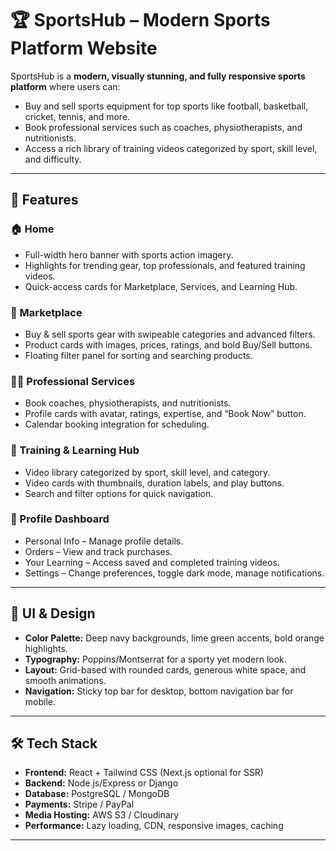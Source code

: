 # 🏆 SportsHub – Modern Sports Platform Website

SportsHub is a **modern, visually stunning, and fully responsive sports platform** where users can:
- Buy and sell sports equipment for top sports like football, basketball, cricket, tennis, and more.
- Book professional services such as coaches, physiotherapists, and nutritionists.
- Access a rich library of training videos categorized by sport, skill level, and difficulty.

---

## 🌟 Features

### 🏠 Home
- Full-width hero banner with sports action imagery.
- Highlights for trending gear, top professionals, and featured training videos.
- Quick-access cards for Marketplace, Services, and Learning Hub.

### 🛒 Marketplace
- Buy & sell sports gear with swipeable categories and advanced filters.
- Product cards with images, prices, ratings, and bold Buy/Sell buttons.
- Floating filter panel for sorting and searching products.

### 👨‍🏫 Professional Services
- Book coaches, physiotherapists, and nutritionists.
- Profile cards with avatar, ratings, expertise, and “Book Now” button.
- Calendar booking integration for scheduling.

### 🎥 Training & Learning Hub
- Video library categorized by sport, skill level, and category.
- Video cards with thumbnails, duration labels, and play buttons.
- Search and filter options for quick navigation.

### 👤 Profile Dashboard
- Personal Info – Manage profile details.
- Orders – View and track purchases.
- Your Learning – Access saved and completed training videos.
- Settings – Change preferences, toggle dark mode, manage notifications.

---

## 🎨 UI & Design
- **Color Palette:** Deep navy backgrounds, lime green accents, bold orange highlights.
- **Typography:** Poppins/Montserrat for a sporty yet modern look.
- **Layout:** Grid-based with rounded cards, generous white space, and smooth animations.
- **Navigation:** Sticky top bar for desktop, bottom navigation bar for mobile.

---

## 🛠 Tech Stack
- **Frontend:** React + Tailwind CSS (Next.js optional for SSR)
- **Backend:** Node.js/Express or Django
- **Database:** PostgreSQL / MongoDB
- **Payments:** Stripe / PayPal
- **Media Hosting:** AWS S3 / Cloudinary
- **Performance:** Lazy loading, CDN, responsive images, caching

---
